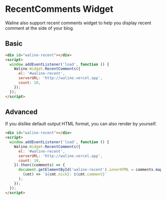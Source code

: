 # RecentComments Widget

Waline also support recent comments widget to help you display recent comment at the side of your blog.

## Basic

```html
<div id="waline-recent"></div>
<script>
  window.addEventListener('load', function () {
    Waline.Widget.RecentComments({
      el: '#waline-recent',
      serverURL: 'http://waline.vercel.app',
      count: 10,
    });
  });
</script>
```

## Advanced

If you dislike default output HTML format, you can also render by yourself.

```html
<div id="waline-recent"></div>
<script>
  window.addEventListener('load', function () {
    Waline.Widget.RecentComments({
      el: '#waline-recent',
      serverURL: 'http://waline.vercel.app',
      count: 10,
    }).then((comments) => {
      document.getElementById('waline-recent').innerHTML = comments.map(
        (cmt) => `${cmt.nick}: ${cmt.comment}`
      );
    });
  });
</script>
```
